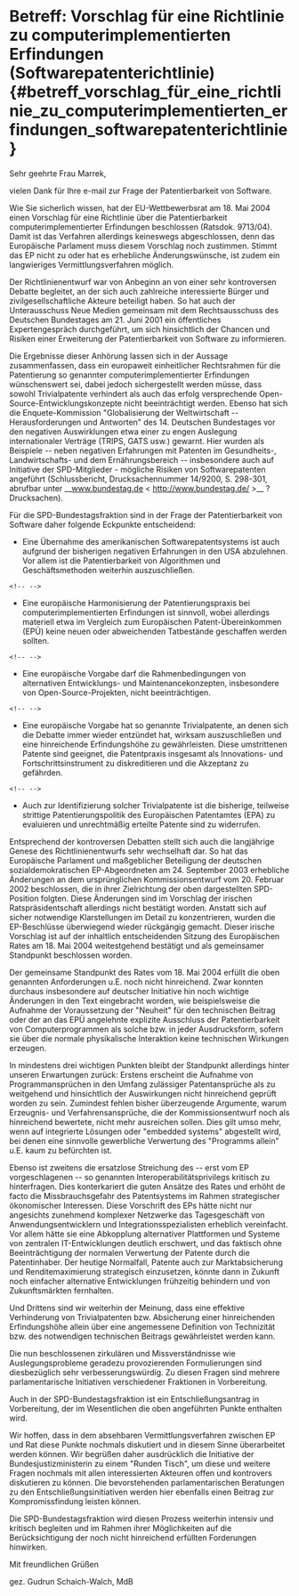 # Betreff: Vorschlag für eine Richtlinie zu computerimplementierten Erfindungen (Softwarepatenterichtlinie) {#betreff_vorschlag_für_eine_richtlinie_zu_computerimplementierten_erfindungen_softwarepatenterichtlinie}

Sehr geehrte Frau Marrek,

vielen Dank für Ihre e-mail zur Frage der Patentierbarkeit von Software.

Wie Sie sicherlich wissen, hat der EU-Wettbewerbsrat am 18. Mai 2004
einen Vorschlag für eine Richtlinie über die Patentierbarkeit
computerimplementierter Erfindungen beschlossen (Ratsdok. 9713/04).
Damit ist das Verfahren allerdings keineswegs abgeschlossen, denn das
Europäische Parlament muss diesem Vorschlag noch zustimmen. Stimmt das
EP nicht zu oder hat es erhebliche Änderungswünsche, ist zudem ein
langwieriges Vermittlungsverfahren möglich.

Der Richtlinienentwurf war von Anbeginn an von einer sehr kontroversen
Debatte begleitet, an der sich auch zahlreiche interessierte Bürger und
zivilgesellschaftliche Akteure beteiligt haben. So hat auch der
Unterausschuss Neue Medien gemeinsam mit dem Rechtsausschuss des
Deutschen Bundestages am 21. Juni 2001 ein öffentliches Expertengespräch
durchgeführt, um sich hinsichtlich der Chancen und Risiken einer
Erweiterung der Patentierbarkeit von Software zu informieren.

Die Ergebnisse dieser Anhörung lassen sich in der Aussage
zusammenfassen, dass ein europaweit einheitlicher Rechtsrahmen für die
Patentierung so genannter computerimplementierter Erfindungen
wünschenswert sei, dabei jedoch sichergestellt werden müsse, dass sowohl
Trivialpatente verhindert als auch das erfolg versprechende
Open-Source-Entwicklungskonzepte nicht beeinträchtigt werden. Ebenso hat
sich die Enquete-Kommission \"Globalisierung der Weltwirtschaft \--
Herausforderungen und Antworten\" des 14. Deutschen Bundestages vor den
negativen Auswirklungen etwa einer zu engen Auslegung internationaler
Verträge (TRIPS, GATS usw.) gewarnt. Hier wurden als Beispiele \-- neben
negativen Erfahrungen mit Patenten im Gesundheits-, Landwirtschafts- und
dem Ernährungsbereich \-- insbesondere auch auf Initiative der
SPD-Mitglieder - mögliche Risiken von Softwarepatenten angeführt
(Schlussbericht, Drucksachennummer 14/9200, S. 298-301, abrufbar unter
\_\_www.bundestag.de \< <http://www.bundestag.de/> \>\_\_ ?
Drucksachen).

Für die SPD-Bundestagsfraktion sind in der Frage der Patentierbarkeit
von Software daher folgende Eckpunkte entscheidend:

-   Eine Übernahme des amerikanischen Softwarepatentsystems ist auch
    aufgrund der bisherigen negativen Erfahrungen in den USA abzulehnen.
    Vor allem ist die Patentierbarkeit von Algorithmen und
    Geschäftsmethoden weiterhin auszuschließen.

```{=html}
<!-- -->
```
-   Eine europäische Harmonisierung der Patentierungspraxis bei
    computerimplementierten Erfindungen ist sinnvoll, wobei allerdings
    materiell etwa im Vergleich zum Europäischen Patent-Übereinkommen
    (EPÜ) keine neuen oder abweichenden Tatbestände geschaffen werden
    sollten.

```{=html}
<!-- -->
```
-   Eine europäische Vorgabe darf die Rahmenbedingungen von alternativen
    Entwicklungs- und Maintenancekonzepten, insbesondere von
    Open-Source-Projekten, nicht beeinträchtigen.

```{=html}
<!-- -->
```
-   Eine europäische Vorgabe hat so genannte Trivialpatente, an denen
    sich die Debatte immer wieder entzündet hat, wirksam auszuschließen
    und eine hinreichende Erfindungshöhe zu gewährleisten. Diese
    umstrittenen Patente sind geeignet, die Patentpraxis insgesamt als
    Innovations- und Fortschrittsinstrument zu diskreditieren und die
    Akzeptanz zu gefährden.

```{=html}
<!-- -->
```
-   Auch zur Identifizierung solcher Trivialpatente ist die bisherige,
    teilweise strittige Patentierungspolitik des Europäischen
    Patentamtes (EPA) zu evaluieren und unrechtmäßig erteilte Patente
    sind zu widerrufen.

Entsprechend der kontroversen Debatten stellt sich auch die langjährige
Genese des Richtlinienentwurfs sehr wechselhaft dar. So hat das
Europäische Parlament und maßgeblicher Beteiligung der deutschen
sozialdemokratischen EP-Abgeordneten am 24. September 2003 erhebliche
Änderungen an dem ursprünglichen Kommissionsentwurf vom 20. Februar 2002
beschlossen, die in ihrer Zielrichtung der oben dargestellten
SPD-Position folgten. Diese Änderungen sind im Vorschlag der irischen
Ratspräsidentschaft allerdings nicht bestätigt worden. Anstatt sich auf
sicher notwendige Klarstellungen im Detail zu konzentrieren, wurden die
EP-Beschlüsse überwiegend wieder rückgängig gemacht. Dieser irische
Vorschlag ist auf der inhaltlich entscheidenden Sitzung des Europäischen
Rates am 18. Mai 2004 weitestgehend bestätigt und als gemeinsamer
Standpunkt beschlossen worden.

Der gemeinsame Standpunkt des Rates vom 18. Mai 2004 erfüllt die oben
genannten Anforderungen u.E. noch nicht hinreichend. Zwar konnten
durchaus insbesondere auf deutscher Initiative hin noch wichtige
Änderungen in den Text eingebracht worden, wie beispielsweise die
Aufnahme der Voraussetzung der \"Neuheit\" für den technischen Beitrag
oder der an das EPÜ angelehnte explizite Ausschluss der Patentierbarkeit
von Computerprogrammen als solche bzw. in jeder Ausdrucksform, sofern
sie über die normale physikalische Interaktion keine technischen
Wirkungen erzeugen.

In mindestens drei wichtigen Punkten bleibt der Standpunkt allerdings
hinter unseren Erwartungen zurück: Erstens erscheint die Aufnahme von
Programmansprüchen in den Umfang zulässiger Patentansprüche als zu
weitgehend und hinsichtlich der Auswirkungen nicht hinreichend geprüft
worden zu sein. Zumindest fehlen bisher überzeugende Argumente, warum
Erzeugnis- und Verfahrensansprüche, die der Kommissionsentwurf noch als
hinreichend bewertete, nicht mehr ausreichen sollen. Dies gilt umso
mehr, wenn auf integrierte Lösungen oder \"embedded systems\" abgestellt
wird, bei denen eine sinnvolle gewerbliche Verwertung des \"Programms
allein\" u.E. kaum zu befürchten ist.

Ebenso ist zweitens die ersatzlose Streichung des \-- erst vom EP
vorgeschlagenen \-- so genannten Interoperabilitätsprivilegs kritisch zu
hinterfragen. Dies konterkariert die guten Ansätze des Rates und erhöht
de facto die Missbrauchsgefahr des Patentsystems im Rahmen strategischer
ökonomischer Interessen. Diese Vorschrift des EPs hätte nicht nur
angesichts zunehmend komplexer Netzwerke das Tagesgeschäft von
Anwendungsentwicklern und Integrationsspezialisten erheblich
vereinfacht. Vor allem hätte sie eine Abkopplung alternativer
Plattformen und Systeme von zentralen IT-Entwicklungen deutlich
erschwert, und das faktisch ohne Beeinträchtigung der normalen
Verwertung der Patente durch die Patentinhaber. Der heutige Normalfall,
Patente auch zur Marktabsicherung und Renditemaximierung strategisch
einzusetzen, könnte dann in Zukunft noch einfacher alternative
Entwicklungen frühzeitig behindern und von Zukunftsmärkten fernhalten.

Und Drittens sind wir weiterhin der Meinung, dass eine effektive
Verhinderung von Trivialpatenten bzw. Absicherung einer hinreichenden
Erfindungshöhe allein über eine angemessene Definition von Technizität
bzw. des notwendigen technischen Beitrags gewährleistet werden kann.

Die nun beschlossenen zirkulären und Missverständnisse wie
Auslegungsprobleme geradezu provozierenden Formulierungen sind
diesbezüglich sehr verbesserungswürdig. Zu diesen Fragen sind mehrere
parlamentarische Initiativen verschiedener Fraktionen in Vorbereitung.

Auch in der SPD-Bundestagsfraktion ist ein Entschließungsantrag in
Vorbereitung, der im Wesentlichen die oben angeführten Punkte enthalten
wird.

Wir hoffen, dass in dem absehbaren Vermittlungsverfahren zwischen EP und
Rat diese Punkte nochmals diskutiert und in diesem Sinne überarbeitet
werden können. Wir begrüßen daher ausdrücklich die Initiative der
Bundesjustizministerin zu einem \"Runden Tisch\", um diese und weitere
Fragen nochmals mit allen interessierten Akteuren offen und kontrovers
diskutieren zu können. Die bevorstehenden parlamentarischen Beratungen
zu den Entschließungsinitiativen werden hier ebenfalls einen Beitrag zur
Kompromissfindung leisten können.

Die SPD-Bundestagsfraktion wird diesen Prozess weiterhin intensiv und
kritisch begleiten und im Rahmen ihrer Möglichkeiten auf die
Berücksichtigung der noch nicht hinreichend erfüllten Forderungen
hinwirken.

Mit freundlichen Grüßen

gez. Gudrun Schaich-Walch, MdB
